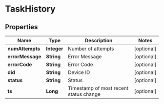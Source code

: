 
# TaskHistory

## Properties
Name | Type | Description | Notes
------------ | ------------- | ------------- | -------------
**numAttempts** | **Integer** | Number of attempts |  [optional]
**errorMessage** | **String** | Error Message |  [optional]
**errorCode** | **String** | Error Code |  [optional]
**did** | **String** | Device ID |  [optional]
**status** | **String** | Status |  [optional]
**ts** | **Long** | Timestamp of most recent status change |  [optional]



